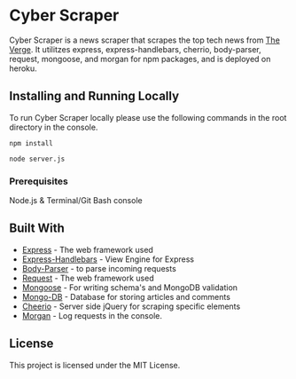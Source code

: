 # Cyber Scraper

Cyber Scraper is a news scraper that scrapes the top tech news from <a href="https://www.theverge.com/tech">The Verge</a>.
It utilitzes express, express-handlebars, cherrio, body-parser, request, mongoose, and morgan for npm packages, and is deployed on heroku.

## Installing and Running Locally

To run Cyber Scraper locally please use the following commands in the root directory in the console.

```
npm install

node server.js
```

### Prerequisites

Node.js &
Terminal/Git Bash console


## Built With

* [Express](http://expressjs.com/) - The web framework used
* [Express-Handlebars](https://github.com/ericf/express-handlebars) - View Engine for Express
* [Body-Parser](https://www.npmjs.com/package/body-parser) - to parse incoming requests
* [Request](http://www.dropwizard.io/1.0.2/docs/) - The web framework used
* [Mongoose](https://mongoosejs.com/) - For writing schema's and MongoDB validation
* [Mongo-DB](https://www.mongodb.com/) - Database for storing articles and comments
* [Cheerio](https://cheerio.js.org/) - Server side jQuery for scraping specific elements
* [Morgan](https://github.com/expressjs/morgan) - Log requests in the console.

## License

This project is licensed under the MIT License.
